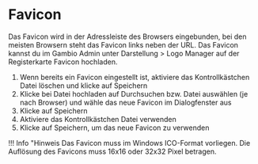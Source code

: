 # Favicon 

Das Favicon wird in der Adressleiste des Browsers eingebunden, bei den meisten Browsern steht das Favicon links neben der URL. Das Favicon kannst du im Gambio Admin unter Darstellung \> Logo Manager auf der Registerkarte Favicon hochladen.

1.  Wenn bereits ein Favicon eingestellt ist, aktiviere das Kontrollkästchen Datei löschen und klicke auf Speichern
2.  Klicke bei Datei hochladen auf Durchsuchen bzw. Datei auswählen \(je nach Browser\) und wähle das neue Favicon im Dialogfenster aus
3.  Klicke auf Speichern
4.  Aktiviere das Kontrollkästchen Datei verwenden
5.  Klicke auf Speichern, um das neue Favicon zu verwenden

!!! Info "Hinweis
	 Das Favicon muss im Windows ICO-Format vorliegen. Die Auflösung des Favicons muss 16x16 oder 32x32 Pixel betragen.



